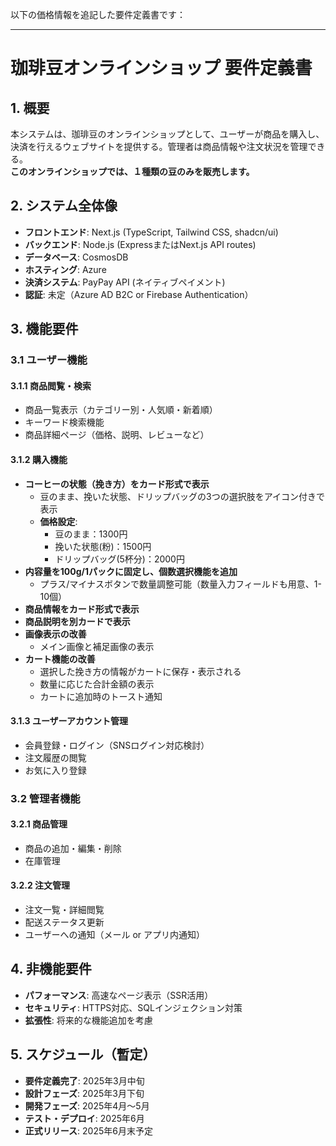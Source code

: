 以下の価格情報を追記した要件定義書です：

---

# **珈琲豆オンラインショップ 要件定義書**

## **1. 概要**
本システムは、珈琲豆のオンラインショップとして、ユーザーが商品を購入し、決済を行えるウェブサイトを提供する。管理者は商品情報や注文状況を管理できる。  
**このオンラインショップでは、１種類の豆のみを販売します。**

## **2. システム全体像**
- **フロントエンド**: Next.js (TypeScript, Tailwind CSS, shadcn/ui)
- **バックエンド**: Node.js (ExpressまたはNext.js API routes)
- **データベース**: CosmosDB
- **ホスティング**: Azure
- **決済システム**: PayPay API (ネイティブペイメント)
- **認証**: 未定（Azure AD B2C or Firebase Authentication）

## **3. 機能要件**

### **3.1 ユーザー機能**
#### **3.1.1 商品閲覧・検索**
- 商品一覧表示（カテゴリー別・人気順・新着順）
- キーワード検索機能
- 商品詳細ページ（価格、説明、レビューなど）

#### **3.1.2 購入機能**
- **コーヒーの状態（挽き方）をカード形式で表示**
  - 豆のまま、挽いた状態、ドリップバッグの3つの選択肢をアイコン付きで表示
  - **価格設定**:
    - 豆のまま：1300円
    - 挽いた状態(粉)：1500円
    - ドリップバッグ(5杯分)：2000円
- **内容量を100g/1パックに固定し、個数選択機能を追加**
  - プラス/マイナスボタンで数量調整可能（数量入力フィールドも用意、1-10個）
- **商品情報をカード形式で表示**
- **商品説明を別カードで表示**
- **画像表示の改善**
  - メイン画像と補足画像の表示
- **カート機能の改善**
  - 選択した挽き方の情報がカートに保存・表示される
  - 数量に応じた合計金額の表示
  - カートに追加時のトースト通知

#### **3.1.3 ユーザーアカウント管理**
- 会員登録・ログイン（SNSログイン対応検討）
- 注文履歴の閲覧
- お気に入り登録

### **3.2 管理者機能**
#### **3.2.1 商品管理**
- 商品の追加・編集・削除
- 在庫管理

#### **3.2.2 注文管理**
- 注文一覧・詳細閲覧
- 配送ステータス更新
- ユーザーへの通知（メール or アプリ内通知）

## **4. 非機能要件**
- **パフォーマンス**: 高速なページ表示（SSR活用）
- **セキュリティ**: HTTPS対応、SQLインジェクション対策
- **拡張性**: 将来的な機能追加を考慮

## **5. スケジュール（暫定）**
- **要件定義完了**: 2025年3月中旬
- **設計フェーズ**: 2025年3月下旬
- **開発フェーズ**: 2025年4月～5月
- **テスト・デプロイ**: 2025年6月
- **正式リリース**: 2025年6月末予定
